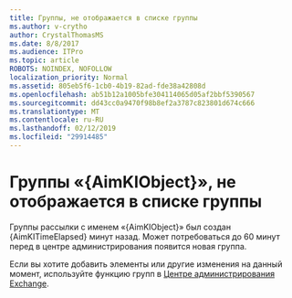```yaml
---
title: Группы, не отображается в списке группы
ms.author: v-crytho
author: CrystalThomasMS
ms.date: 8/8/2017
ms.audience: ITPro
ms.topic: article
ROBOTS: NOINDEX, NOFOLLOW
localization_priority: Normal
ms.assetid: 805eb5f6-1cb0-4b19-82ad-fde38a42808d
ms.openlocfilehash: ab51b12a1005bfe304114065d05af2bbf5390567
ms.sourcegitcommit: dd43cc0a9470f98b8ef2a3787c823801d674c666
ms.translationtype: MT
ms.contentlocale: ru-RU
ms.lasthandoff: 02/12/2019
ms.locfileid: "29914485"
---
```

# <a name="your-group-aimkiobject-not-showing-in-groups-list"></a>Группы «{AimKIObject}», не отображается в списке группы

Группы рассылки с именем «{AimKIObject}» был создан {AimKITimeElapsed} минут назад. Может потребоваться до 60 минут перед в центре администрирования появится новая группа.
  
Если вы хотите добавить элементы или другие изменения на данный момент, используйте функцию групп в [Центре администрирования Exchange](https://outlook.office365.com/ecp/?rfr=Admin_o365&amp;exsvurl=1&amp;mkt=en-US.aspx).
  

